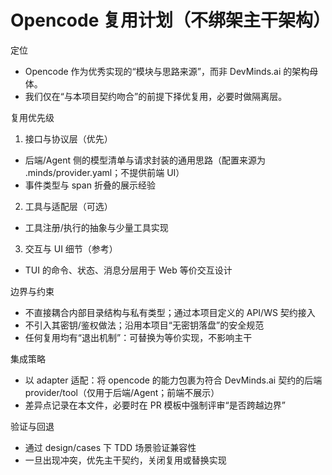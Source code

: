 # Opencode 复用计划（不绑架主干架构）

定位

- Opencode 作为优秀实现的“模块与思路来源”，而非 DevMinds.ai 的架构母体。
- 我们仅在“与本项目契约吻合”的前提下择优复用，必要时做隔离层。

复用优先级

1. 接口与协议层（优先）

- 后端/Agent 侧的模型清单与请求封装的通用思路（配置来源为 .minds/provider.yaml；不提供前端 UI）
- 事件类型与 span 折叠的展示经验

2. 工具与适配层（可选）

- 工具注册/执行的抽象与少量工具实现

3. 交互与 UI 细节（参考）

- TUI 的命令、状态、消息分层用于 Web 等价交互设计

边界与约束

- 不直接耦合内部目录结构与私有类型；通过本项目定义的 API/WS 契约接入
- 不引入其密钥/鉴权做法；沿用本项目“无密钥落盘”的安全规范
- 任何复用均有“退出机制”：可替换为等价实现，不影响主干

集成策略

- 以 adapter 适配：将 opencode 的能力包裹为符合 DevMinds.ai 契约的后端 provider/tool（仅用于后端/Agent；前端不展示）
- 差异点记录在本文件，必要时在 PR 模板中强制评审“是否跨越边界”

验证与回退

- 通过 design/cases 下 TDD 场景验证兼容性
- 一旦出现冲突，优先主干契约，关闭复用或替换实现
